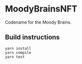# MoodyBrainsNFT

Codename for the Moody Brains.

## Build instructions

```
yarn install
yarn compile
yarn test
```
